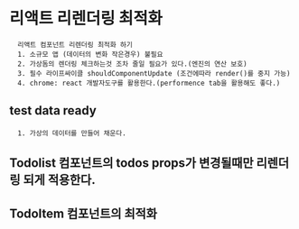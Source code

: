 # 리액트 리렌더링 최적화
```
  리액트 컴포넌트 리렌더링 최적화 하기
  1. 소규모 앱 (데이터의 변화 작은경우) 불필요
  2. 가상돔의 렌더링 체크하는것 조차 줄일 필요가 있다.(엔진의 연산 보호)
  3. 필수 라이프싸이클 shouldComponentUpdate (조건에따라 render()를 중지 가능)
  4. chrome: react 개발자도구를 활용한다.(performence tab을 활용해도 좋다.)
```

## test data ready
```
  1. 가상의 데이터를 만들어 채운다.
```

## Todolist 컴포넌트의 todos props가 변경될때만 리렌더링 되게 적용한다.

## TodoItem 컴포넌트의 최적화